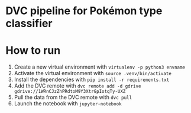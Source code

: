 # DVC pipeline for Pokémon type classifier 

# How to run
1. Create a new virtual environment with `virtualenv -p python3 envname`
2. Activate the virtual environment with `source .venv/bin/activate`
3. Install the dependencies with `pip install -r requirements.txt`
4. Add the DVC remote with `dvc remote add -d gdrive gdrive://1WRnCJzZhPRdtoM9Y3XtrGpIotqTy-UXZ`
5. Pull the data from the DVC remote with `dvc pull`
6. Launch the notebook with `jupyter-notebook`

